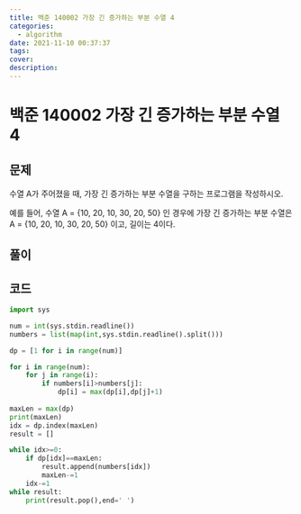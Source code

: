 ```yaml
---
title: 백준 140002 가장 긴 증가하는 부분 수열 4
categories:
  - algorithm
date: 2021-11-10 00:37:37
tags:
cover:
description:
---
```

<!-- 
튜토리얼, 하우 투 가이드, 설명 ,레퍼런스 
https://documentation.divio.com/tutorials/
-->

# 백준 140002 가장 긴 증가하는 부분 수열 4
## 문제
수열 A가 주어졌을 때, 가장 긴 증가하는 부분 수열을 구하는 프로그램을 작성하시오.

예를 들어, 수열 A = {10, 20, 10, 30, 20, 50} 인 경우에 가장 긴 증가하는 부분 수열은 A = {10, 20, 10, 30, 20, 50} 이고, 길이는 4이다.
## 풀이

## 코드
```python
import sys

num = int(sys.stdin.readline())
numbers = list(map(int,sys.stdin.readline().split()))

dp = [1 for i in range(num)]

for i in range(num):
    for j in range(i):
        if numbers[i]>numbers[j]:
            dp[i] = max(dp[i],dp[j]+1)
        
maxLen = max(dp)
print(maxLen)
idx = dp.index(maxLen)
result = []

while idx>=0:
    if dp[idx]==maxLen:
        result.append(numbers[idx])
        maxLen-=1
    idx-=1
while result:
    print(result.pop(),end=' ')
```
